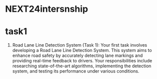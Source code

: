 # NEXT24intersnship 
# task1
1. Road Lane Line Detection System (Task 1):
   Your first task involves developing a Road Lane Line Detection System. This system aims to enhance road safety by accurately detecting lane markings and providing real-time feedback to drivers. Your responsibilities include researching state-of-the-art algorithms, implementing the detection system, and testing its performance under various conditions.

